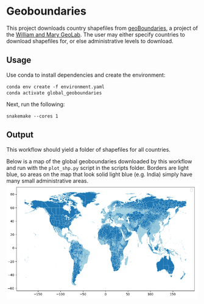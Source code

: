 # Geoboundaries

This project downloads country shapefiles from [geoBoundaries](https://www.geoboundaries.org/), a project of the [William and Mary GeoLab](https://sites.google.com/view/wmgeolab/). The user may either specify countries to download shapefiles for, or else administrative levels to download.

## Usage

Use conda to install dependencies and create the environment:
```
conda env create -f environment.yaml
conda activate global_geoboundaries
```

Next, run the following:
```
snakemake --cores 1
```

## Output
This workflow should yield a folder of shapefiles for all countries.

Below is a map of the global geoboundaries downloaded by this workflow and run with the `plot_shp.py` script in the scripts folder. Borders are light blue, so areas on the map that look solid light blue (e.g. India) simply have many small administrative areas.
<img width="1433" alt="Map of the world created using shapefiles downloaded by this project" src="images/Figure_1.png">
